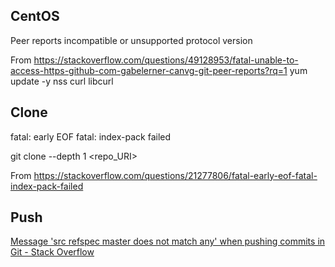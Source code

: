 ## CentOS

Peer reports incompatible or unsupported protocol version

From <https://stackoverflow.com/questions/49128953/fatal-unable-to-access-https-github-com-gabelerner-canvg-git-peer-reports?rq=1> 
yum update -y nss curl libcurl


## Clone

fatal: early EOF fatal: index-pack failed

git clone --depth 1 <repo_URI>

From <https://stackoverflow.com/questions/21277806/fatal-early-eof-fatal-index-pack-failed>


## Push

[Message 'src refspec master does not match any' when pushing commits in Git - Stack Overflow](https://stackoverflow.com/questions/4181861/message-src-refspec-master-does-not-match-any-when-pushing-commits-in-git)